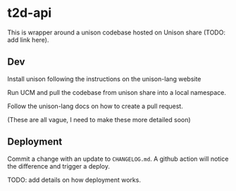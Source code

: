 # t2d-api

This is wrapper around a unison codebase hosted on Unison share (TODO: add link here).

## Dev

Install unison following the instructions on the unison-lang website

Run UCM and pull the codebase from unison share into a local namespace.

Follow the unison-lang docs on how to create a pull request.

(These are all vague, I need to make these more detailed soon)

## Deployment

Commit a change with an update to `CHANGELOG.md`. A github action will notice the difference and trigger a deploy.

TODO: add details on how deployment works.